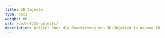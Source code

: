 ```yaml
---
title: 3D Objekte
type: docs
weight: 60
url: /de/net/3d-objects/
description: Artikel über die Bearbeitung von 3D-Objekten in Aspose.3D for .NET.
---
```

